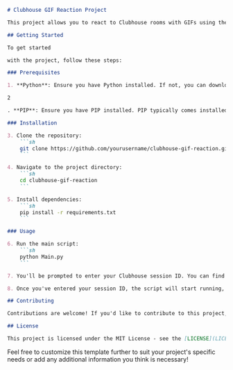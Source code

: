 ```markdown
# Clubhouse GIF Reaction Project

This project allows you to react to Clubhouse rooms with GIFs using their WebAPI!

## Getting Started

To get started

with the project, follow these steps:

### Prerequisites

1. **Python**: Ensure you have Python installed. If not, you can download it [here](https://www.python.org/downloads/).

2

. **PIP**: Ensure you have PIP installed. PIP typically comes installed with Python, but you can check by running `pip --version` in your terminal. If not installed, you can follow the instructions [here](https://pip.pypa.io/en/stable/installation/).

### Installation

3. Clone the repository:
    ```sh
    git clone https://github.com/yourusername/clubhouse-gif-reaction.git
    ```

4. Navigate to the project directory:
    ```sh
    cd clubhouse-gif-reaction
    ```

5. Install dependencies:
    ```sh
    pip install -r requirements.txt
    ```

### Usage

6. Run the main script:
    ```sh
    python Main.py
    ```

7. You'll be prompted to enter your Clubhouse session ID. You can find this by logging into [Clubhouse](https://www.clubhouse.com/signin), opening the Developer Console (F12), and finding the session ID in the Network tab after refreshing the page.

8. Once you've entered your session ID, the script will start running, allowing you to react to Clubhouse rooms with GIFs!

## Contributing

Contributions are welcome! If you'd like to contribute to this project, feel free to fork the repository and submit a pull request.

## License

This project is licensed under the MIT License - see the [LICENSE](LICENSE) file for details.
```

Feel free to customize this template further to suit your project's specific needs or add any additional information you think is necessary!